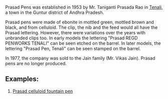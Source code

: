 Prasad Pens was established in 1953 by Mr. Taniganti Prasada Rao in [Tenali](https://en.wikipedia.org/wiki/Tenali), a town in the Guntur district of Andhra Pradesh.

Prasad pens were made of ebonite in mottled green, mottled brown and black, and from celluloid. The clip, the nib and the feed would all have the Prasad lettering. However, there were variations over the years with unbranded clips too. In early models the lettering "Prasad REGD PENWORKS TENALI" can be seen etched on the barrel. In later models, the lettering "Prasad Pen, Tenali" can be seen stamped on the barrel.

In 1977, the company was sold to the Jain family (Mr. Vikas Jain). Prasad pens are no longer produced. 

## Examples:
1. [Prasad celluloid fountain pen](https://x.com/pvlakshm/status/1479130684094484480)
